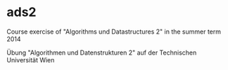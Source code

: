 ads2
====

Course exercise of "Algorithms und Datastructures 2" in the summer term 2014

Übung "Algorithmen und Datenstrukturen 2" auf der Technischen Universität Wien
